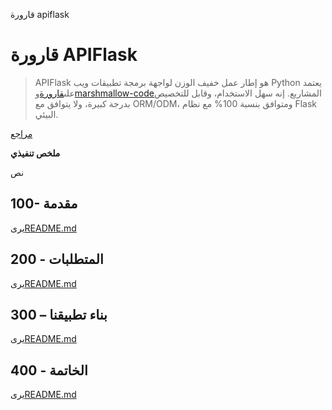 قارورة apiflask

# قارورة APIFlask

> APIFlask هو إطار عمل خفيف الوزن لواجهة برمجة تطبيقات ويب Python يعتمد على[قارورة](https://github.com/pallets/flask)و[marshmallow-code](https://github.com/marshmallow-code)المشاريع. إنه سهل الاستخدام، وقابل للتخصيص بدرجة كبيرة، ولا يتوافق مع ORM/ODM، ومتوافق بنسبة 100% مع نظام Flask البيئي.

[مراجع](./REFERENCES.md)

**ملخص تنفيذي**

نص

## 100- مقدمة

يرى[README.md](./100/README.md)

## 200 - المتطلبات

يرى[README.md](./200/README.md)

## 300 – بناء تطبيقنا

يرى[README.md](./300/README.md)

## 400 - الخاتمة

يرى[README.md](./400/README.md)
